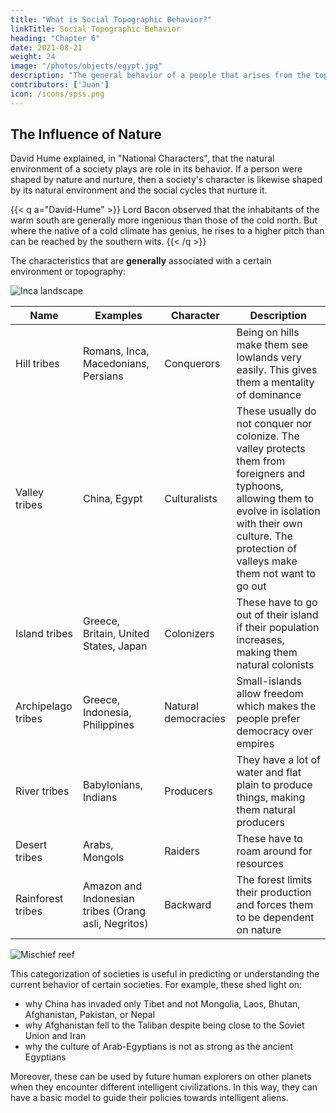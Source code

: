 ```yaml
---
title: "What is Social Topographic Behavior?"
linkTitle: Social Topographic Behavior
heading: "Chapter 6"
date: 2021-08-21
weight: 24
image: "/photos/objects/egypt.jpg"
description: "The general behavior of a people that arises from the topography of their homeland"
contributors: ['Juan']
icon: /icons/spss.png
---
```



## The Influence of Nature

David Hume explained, in "National Characters", that the natural environment of a society plays are role in its behavior. If a person were shaped by nature and nurture, then a society's character is likewise shaped by its natural environment and the social cycles that nurture it.

{{< q a="David-Hume" >}}
Lord Bacon observed that the inhabitants of the warm south are generally more ingenious than those of the cold north. But where the native of a cold climate has genius, he rises to a higher pitch than can be reached by the southern wits.
{{< /q >}}

The characteristics that are **generally** associated with a certain environment or topography:

![Inca landscape](https://res.cloudinary.com/nara/image/upload/v1567936990/photos/incacroplowres.jpg)

Name | Examples | Character | Description
--- | --- | --- | ---
Hill tribes | Romans, Inca, Macedonians, Persians | Conquerors | Being on hills make them see lowlands very easily. This gives them a mentality of dominance
Valley tribes | China, Egypt | Culturalists | These usually do not conquer nor colonize. The valley protects them from foreigners and typhoons, allowing them to evolve in isolation with their own culture. The protection of valleys make them not want to go out
Island tribes | Greece, Britain, United States, Japan | Colonizers | These have to go out of their island if their population increases, making them natural colonists
Archipelago tribes | Greece, Indonesia, Philippines | Natural democracies | Small-islands allow freedom which makes the people prefer democracy over empires
River tribes | Babylonians, Indians | Producers | They have a lot of water and flat plain to produce things, making them natural producers
Desert tribes | Arabs, Mongols | Raiders | These have to roam around for resources
Rainforest tribes | Amazon and Indonesian tribes (Orang asli, Negritos) | Backward | The forest limits their production and forces them to be dependent on nature


<!-- In its long history, Egypt seemed to want to conquer only a few times and never even made it into Turkey nor Persia -->
![Mischief reef](https://sorasystem.sirv.com/photos/mischief600.jpg)

This categorization of societies is useful in predicting or understanding the current behavior of certain societies. For example, these shed light on:

- why China has invaded only Tibet and not Mongolia, Laos, Bhutan, Afghanistan, Pakistan, or Nepal
- why Afghanistan fell to the Taliban despite being close to the Soviet Union and Iran 
- why the culture of Arab-Egyptians is not as strong as the ancient Egyptians 

Moreover, these can be used by future human explorers on other planets when they encounter different intelligent civilizations. In this way, they can have a basic model to guide their policies towards intelligent aliens.

<!--   part David Hume’s method of assigning physical and metaphysical causes to the observable characteristics of groups of humans, as races.

It is one of the many factors that make up the social cycle theory of my proposed science, which aims to predict man-made events from human mental patterns — since mentality creates reality and since mentality (a constant force called Shiva or Yang) is bound by the universe (a constant force called Shakti or Yin), then history is cyclical and predictable (just as the seasons are cyclical and predictable because heat (a constant force from the sun) is bound by the rotation and revolution of the Earth (through a constant force of the sun’s gravity). -->